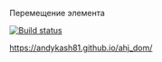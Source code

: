 Перемещение элемента

[![Build status](https://ci.appveyor.com/api/projects/status/abutqsbbcsg5xsep?svg=true)](https://ci.appveyor.com/project/andykash81/ahj-dom)

https://andykash81.github.io/ahj_dom/